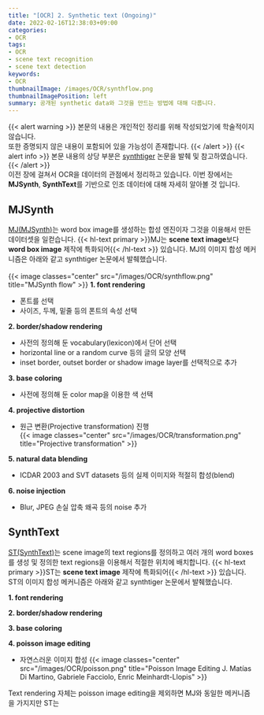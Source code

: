 ```yaml
---
title: "[OCR] 2. Synthetic text (Ongoing)"
date: 2022-02-16T12:38:03+09:00
categories:
- OCR
tags:
- OCR
- scene text recognition
- scene text detection
keywords:
- OCR
thumbnailImage: /images/OCR/synthflow.png
thumbnailImagePosition: left
summary: 공개된 synthetic data와 그것을 만드는 방법에 대해 다룹니다.
---
```

{{< alert warning >}}
본문의 내용은 개인적인 정리를 위해 작성되었기에 학술적이지 않습니다.  
또한 증명되지 않은 내용이 포함되어 있을 가능성이 존재합니다.
{{< /alert >}}
{{< alert info >}}
본문 내용의 상당 부분은 [synthtiger](https://arxiv.org/abs/2107.09313) 논문을 발췌 및 참고하였습니다.
{{< /alert >}}
\
이전 장에 걸쳐서 OCR을 데이터의 관점에서 정리하고 있습니다. 이번 장에서는 **MJSynth**, **SynthText**를 기반으로 인조 데이터에 대해 자세히 알아볼 것 입니다.  

## MJSynth
[MJ(MJSynth)](https://www.robots.ox.ac.uk/~vgg/data/text/)는 word box image를 생성하는 합성 엔진이자 그것을 이용해서 만든 데이터셋을 일컫습니다. {{< hl-text primary >}}MJ는 <b>scene text image</b>보다 <b>word box image</b> 제작에 특화되어{{< /hl-text >}} 있습니다. MJ의 이미지 합성 메커니즘은 아래와 같고 synthtiger 논문에서 발췌했습니다.  
\
{{< image classes="center" src="/images/OCR/synthflow.png" title="MJSynth flow" >}}
**1. font rendering**  
- 폰트를 선택
- 사이즈, 두께, 밑줄 등의 폰트의 속성 선택  

**2. border/shadow rendering**
- 사전의 정의해 둔 vocabulary(lexicon)에서 단어 선택
- horizontal line or a random curve 등의 글의 모양 선택
- inset border, outset border or shadow image layer를 선택적으로 추가  

**3. base coloring**
- 사전에 정의해 둔 color map을 이용한 색 선택  

**4. projective distortion**
- 원근 변환(Projective transformation) 진행  
{{< image classes="center" src="/images/OCR/transformation.png" title="Projective transformation" >}}  

**5. natural data blending**
- ICDAR 2003 and SVT datasets 등의 실제 이미지와 적절히 합성(blend)

**6. noise injection**
- Blur, JPEG 손실 압축 왜곡 등의 noise 추가

## SynthText
[ST(SynthText)](https://www.robots.ox.ac.uk/~vgg/data/scenetext/)는 scene image의 text regions를 정의하고 여러 개의 word boxes를 생성 및 정의한 text regions을 이용해서 적절한 위치에 배치합니다. {{< hl-text primary >}}ST는 <b>scene text image</b> 제작에 특화되어{{< /hl-text >}} 있습니다. ST의 이미지 합성 메커니즘은 아래와 같고 synthtiger 논문에서 발췌했습니다.

**1. font rendering**

**2. border/shadow rendering**

**3. base coloring**

**4. poisson image editing**
- 자연스러운 이미지 합성
{{< image classes="center" src="/images/OCR/poisson.png" title="Poisson Image Editing J. Matías Di Martino, Gabriele Facciolo, Enric Meinhardt-Llopis" >}}

Text rendering 자체는 poisson image editing을 제외하면 MJ와 동일한 메커니즘을 가지지만 ST는 